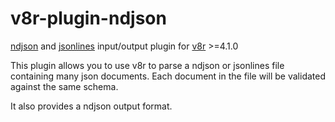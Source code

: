 # v8r-plugin-ndjson

[ndjson](https://github.com/ndjson/ndjson-spec) and [jsonlines](https://jsonlines.org/) input/output plugin for [v8r](https://chris48s.github.io/v8r/) >=4.1.0

This plugin allows you to use v8r to parse a ndjson or jsonlines file containing many json documents. Each document in the file will be validated against the same schema.

It also provides a ndjson output format.
